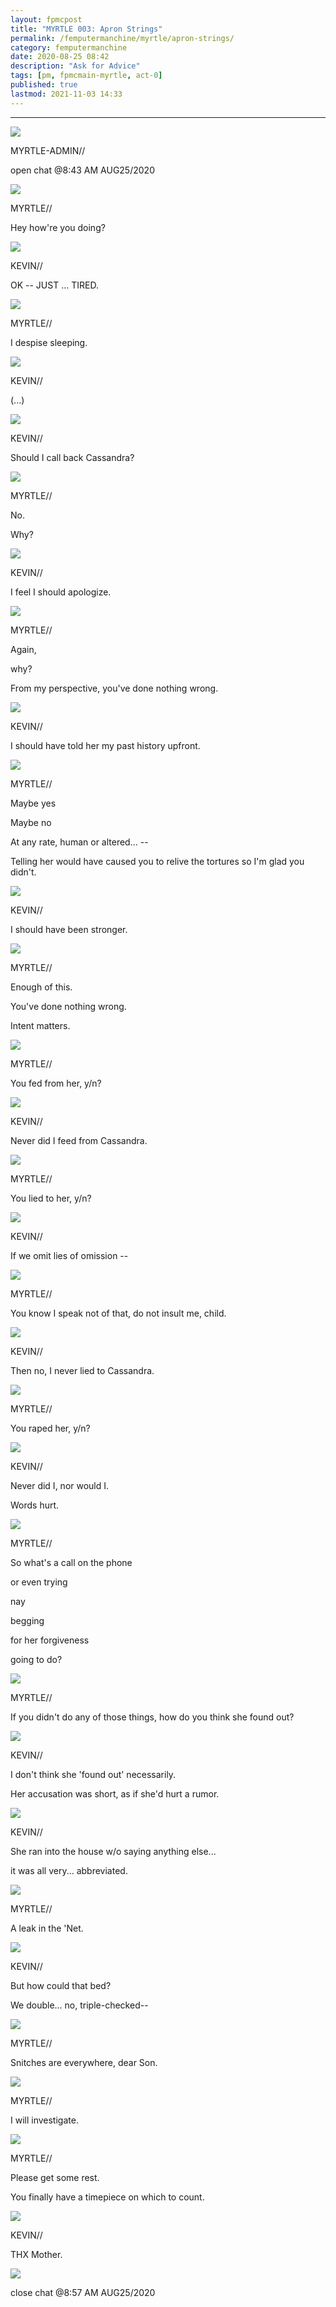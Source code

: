 ```yaml
---
layout: fpmcpost
title: "MYRTLE 003: Apron Strings"
permalink: /femputermanchine/myrtle/apron-strings/
category: femputermanchine
date: 2020-08-25 08:42
description: "Ask for Advice"
tags: [pm, fpmcmain-myrtle, act-0]
published: true
lastmod: 2021-11-03 14:33
---
```

[//]: # ( 10/15/21  -linkout removed)
[//]: # ( 11/03/21  -title added)

*****


<div class="chat-box">
<img src="{{ site.url }}/assets/tb/myrtlekevin.jpg" class="chat-portrait" />
<p class="ppl-sez">MYRTLE-ADMIN//</p>
<p class="ppl-sez">open chat @8:43 AM AUG25/2020</p>
</div>

<div class="chat-box">
<img src="{{ site.url }}/assets/tb/myrtle-painted.jpg" class="chat-portrait" />
<p class="ppl-sez">MYRTLE//</p>
<p class="ppl-sez">Hey how're you doing?</p>
</div>

<div class="chat-box">
<img src="{{ site.url }}/assets/tb/fineus-alt.jpg" class="chat-portrait" />
<p class="ppl-sez">KEVIN//</p>
<p class="ppl-sez">OK -- JUST ... TIRED.</p>
</div>

<div class="chat-box">
<img src="{{ site.url }}/assets/tb/myrtle-painted.jpg" class="chat-portrait" />
<p class="ppl-sez">MYRTLE//</p>
<p class="ppl-sez">I despise sleeping.</p>
</div>

<div class="chat-box">
<img src="{{ site.url }}/assets/tb/fineus-alt.jpg" class="chat-portrait" />
<p class="ppl-sez">KEVIN//</p>
<p class="ppl-sez">(...)</p>
</div>

<div class="chat-box">
<img src="{{ site.url }}/assets/tb/fineus-alt.jpg" class="chat-portrait" />
<p class="ppl-sez">KEVIN//</p>
<p class="ppl-sez">Should I call back Cassandra?</p>
</div>

<div class="chat-box">
<img src="{{ site.url }}/assets/tb/myrtle-painted.jpg" class="chat-portrait" />
<p class="ppl-sez">MYRTLE//</p>
<p class="ppl-sez">No.</p>
<p class="ppl-sez">Why?</p>
</div>

<div class="chat-box">
<img src="{{ site.url }}/assets/tb/fineus-alt.jpg" class="chat-portrait" />
<p class="ppl-sez">KEVIN//</p>
<p class="ppl-sez">I feel I should apologize.</p>
</div>

<div class="chat-box">
<img src="{{ site.url }}/assets/tb/myrtle-painted.jpg" class="chat-portrait" />
<p class="ppl-sez">MYRTLE//</p>
<p class="ppl-sez">Again,</p>
<p class="ppl-sez">why?</p>
<p class="ppl-sez">From my perspective, you've done nothing wrong.</p>
</div>

<div class="chat-box">
<img src="{{ site.url }}/assets/tb/fineus-alt.jpg" class="chat-portrait" />
<p class="ppl-sez">KEVIN//</p>
<p class="ppl-sez">I should have told her my past history upfront.</p>
</div>

<div class="chat-box">
<img src="{{ site.url }}/assets/tb/myrtle-painted.jpg" class="chat-portrait" />
<p class="ppl-sez">MYRTLE//</p>
<p class="ppl-sez">Maybe yes</p>
<p class="ppl-sez">Maybe no</p>
<p class="ppl-sez">At any rate, human or altered... --</p>
<p class="ppl-sez">Telling her would have caused you to relive the tortures so I'm glad you didn't.</p>
</div>

<div class="chat-box">
<img src="{{ site.url }}/assets/tb/fineus-alt.jpg" class="chat-portrait" />
<p class="ppl-sez">KEVIN//</p>
<p class="ppl-sez">I should have been stronger.</p>
</div>

<div class="chat-box">
<img src="{{ site.url }}/assets/tb/myrtle-painted.jpg" class="chat-portrait" />
<p class="ppl-sez">MYRTLE//</p>
<p class="ppl-sez">Enough of this.</p>
<p class="ppl-sez">You've done nothing wrong.</p>
<p class="ppl-sez">Intent matters.</p>
</div>

<div class="chat-box">
<img src="{{ site.url }}/assets/tb/myrtle-painted.jpg" class="chat-portrait" />
<p class="ppl-sez">MYRTLE//</p>
<p class="ppl-sez">You fed from her, y/n?</p>
</div>

<div class="chat-box">
<img src="{{ site.url }}/assets/tb/fineus-alt.jpg" class="chat-portrait" />
<p class="ppl-sez">KEVIN//</p>
<p class="ppl-sez">Never did I feed from Cassandra.</p>
</div>

<div class="chat-box">
<img src="{{ site.url }}/assets/tb/myrtle-painted.jpg" class="chat-portrait" />
<p class="ppl-sez">MYRTLE//</p>
<p class="ppl-sez">You lied to her, y/n?</p>
</div>

<div class="chat-box">
<img src="{{ site.url }}/assets/tb/fineus-alt.jpg" class="chat-portrait" />
<p class="ppl-sez">KEVIN//</p>
<p class="ppl-sez">If we omit lies of omission --</p>
</div>

<div class="chat-box">
<img src="{{ site.url }}/assets/tb/myrtle-painted.jpg" class="chat-portrait" />
<p class="ppl-sez">MYRTLE//</p>
<p class="ppl-sez">You know I speak not of that, do not insult me, child.</p>
</div>

<div class="chat-box">
<img src="{{ site.url }}/assets/tb/fineus-alt.jpg" class="chat-portrait" />
<p class="ppl-sez">KEVIN//</p>
<p class="ppl-sez">Then no, I never lied to Cassandra.</p>
</div>

<div class="chat-box">
<img src="{{ site.url }}/assets/tb/myrtle-painted.jpg" class="chat-portrait" />
<p class="ppl-sez">MYRTLE//</p>
<p class="ppl-sez">You raped her, y/n?</p>
</div>

<div class="chat-box">
<img src="{{ site.url }}/assets/tb/fineus-alt.jpg" class="chat-portrait" />
<p class="ppl-sez">KEVIN//</p>
<p class="ppl-sez">Never did I, nor would I.</p>
<p class="ppl-sez">Words hurt.</p>
</div>

<div class="chat-box">
<img src="{{ site.url }}/assets/tb/myrtle-painted.jpg" class="chat-portrait" />
<p class="ppl-sez">MYRTLE//</p>
<p class="ppl-sez">So what's a call on the phone</p>
<p class="ppl-sez">or even trying</p>
<p class="ppl-sez">nay</p>
<p class="ppl-sez">begging</p>
<p class="ppl-sez">for her forgiveness</p>
<p class="ppl-sez">going to do?</p>
</div>

<div class="chat-box">
<img src="{{ site.url }}/assets/tb/myrtle-painted.jpg" class="chat-portrait" />
<p class="ppl-sez">MYRTLE//</p>
<p class="ppl-sez">If you didn't do any of those things, how do you think she found out?</p>
</div>

<div class="chat-box">
<img src="{{ site.url }}/assets/tb/fineus-alt.jpg" class="chat-portrait" />
<p class="ppl-sez">KEVIN//</p>
<p class="ppl-sez">I don't think she 'found out' necessarily.</p>
<p class="ppl-sez">Her accusation was short, as if she'd hurt a rumor.</p>
</div>

<div class="chat-box">
<img src="{{ site.url }}/assets/tb/fineus-alt.jpg" class="chat-portrait" />
<p class="ppl-sez">KEVIN//</p>
<p class="ppl-sez">She ran into the house w/o saying anything else...</p>
<p class="ppl-sez">it was all very... abbreviated.</p>
</div>

<div class="chat-box">
<img src="{{ site.url }}/assets/tb/myrtle-painted.jpg" class="chat-portrait" />
<p class="ppl-sez">MYRTLE//</p>
<p class="ppl-sez">A leak in the 'Net.</p>
</div>

<div class="chat-box">
<img src="{{ site.url }}/assets/tb/fineus-alt.jpg" class="chat-portrait" />
<p class="ppl-sez">KEVIN//</p>
<p class="ppl-sez">But how could that bed?</p>
<p class="ppl-sez">We double... no, triple-checked--</p>
</div>

<div class="chat-box">
<img src="{{ site.url }}/assets/tb/myrtle-painted.jpg" class="chat-portrait" />
<p class="ppl-sez">MYRTLE//</p>
<p class="ppl-sez">Snitches are everywhere, dear Son.</p>
</div>

<div class="chat-box">
<img src="{{ site.url }}/assets/tb/myrtle-painted.jpg" class="chat-portrait" />
<p class="ppl-sez">MYRTLE//</p>
<p class="ppl-sez">I will investigate.</p>
</div>

<div class="chat-box">
<img src="{{ site.url }}/assets/tb/myrtle-painted.jpg" class="chat-portrait" />
<p class="ppl-sez">MYRTLE//</p>
<p class="ppl-sez">Please get some rest.</p>
<p class="ppl-sez">You finally have a timepiece on which to count.</p>
</div>

<div class="chat-box">
<img src="{{ site.url }}/assets/tb/fineus-alt.jpg" class="chat-portrait" />
<p class="ppl-sez">KEVIN//</p>
<p class="ppl-sez">THX Mother.</p>
</div>

<div class="chat-box">
<img src="{{ site.url }}/assets/tb/foufle.jpg" class="chat-portrait" />
<p class="ppl-sez">close chat @8:57 AM AUG25/2020</p>
</div>


